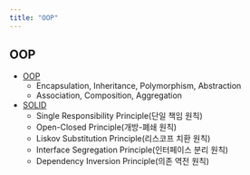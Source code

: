 ```yaml
---
title: "OOP"
---
```


## OOP

- [OOP](OOP/OOP.md)
	- Encapsulation, Inheritance, Polymorphism, Abstraction
	- Association, Composition, Aggregation
- [SOLID](SOLID/SOLID.md)
	- Single Responsibility Principle(단일 책임 원칙)
	- Open-Closed Principle(개방-폐쇄 원칙)
	- Liskov Substitution Principle(리스코프 치환 원칙)
	- Interface Segregation Principle(인터페이스 분리 원칙)
	- Dependency Inversion Principle(의존 역전 원칙)